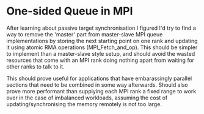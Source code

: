 One-sided Queue in MPI
=====================

After learning about passive target synchronisation I figured I'd try to find a way to remove the 'master' part from master-slave MPI queue implementations by storing the next starting point on one rank and updating it using atomic RMA operations (MPI_Fetch_and_op). This should be simpler to implement than a master-slave style setup, and should avoid the wasted resources that come with an MPI rank doing nothing apart from waiting for other ranks to talk to it.

This should prove useful for applications that have embarassingly parallel sections that need to be combined in some way afterwards. Should also prove more performant than supplying each MPI rank a fixed range to work over in the case of imbalanced workloads, assuming the cost of updating/synchronising the memory remotely is not too large.